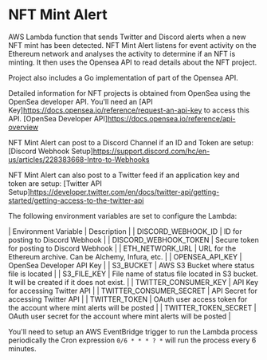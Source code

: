 # NFT Mint Alert
AWS Lambda function that sends Twitter and Discord alerts when a new NFT mint has been detected. NFT Mint Alert listens for event activity on the Ethereum network and analyses the activity to determine if an NFT is minting. It then uses the Opensea API to read details about the NFT project.

Project also includes a Go implementation of part of the Opensea API.

Detailed information for NFT projects is obtained from OpenSea using the OpenSea developer API. You'll need an [API Key]https://docs.opensea.io/reference/request-an-api-key to access this API.
[OpenSea Developer API]https://docs.opensea.io/reference/api-overview

NFT Mint Alert can post to a Discord Channel if an ID and Token are setup:
[Discord Webhook Setup]https://support.discord.com/hc/en-us/articles/228383668-Intro-to-Webhooks

NFT Mint Alert can also post to a Twitter feed if an application key and token are setup:
[Twitter API Setup]https://developer.twitter.com/en/docs/twitter-api/getting-started/getting-access-to-the-twitter-api

The following environment variables are set to configure the Lambda:

| Environment Variable | Description |
| DISCORD_WEBHOOK_ID | ID for posting to Discord Webhook |
| DISCORD_WEBHOOK_TOKEN | Secure token for posting to Discord Webhook |
| ETH_NETWORK_URL | URL for the Ethereum archive. Can be Alchemy, Infura, etc. |
| OPENSEA_API_KEY | OpenSea Developer API Key |
| S3_BUCKET | AWS S3 Bucket where status file is located |
| S3_FILE_KEY | File name of status file located in S3 bucket. It will be created if it does not exist. |
| TWITTER_CONSUMER_KEY | API Key for accessing Twitter API |
| TWITTER_CONSUMER_SECRET | API Secret for accessing Twitter API |
| TWITTER_TOKEN | OAuth user access token for the account where mint alerts will be posted |
| TWITTER_TOKEN_SECRET | OAuth user secret for the account where mint alerts will be posted |

You'll need to setup an AWS EventBridge trigger to run the Lambda process periodically the Cron expression ```0/6 * * * ? *``` will run the process every 6 minutes.
